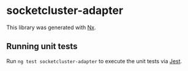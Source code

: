 # socketcluster-adapter

This library was generated with [Nx](https://nx.dev).

## Running unit tests

Run `ng test socketcluster-adapter` to execute the unit tests via [Jest](https://jestjs.io).
